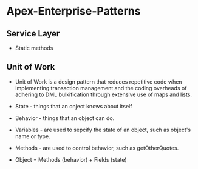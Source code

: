 # Apex-Enterprise-Patterns

## Service Layer

* Static methods

## Unit of Work
* Unit of Work is a design pattern that reduces repetitive code when implementing transaction management and the coding overheads of adhering to DML bulkification through extensive use of maps and lists.

* State - things that an onject knows about itself
* Behavior - things that an object can do.
* Variables - are used to sepcify the state of an object, such as object's name or type.
* Methods - are used to control behavior, such as getOtherQuotes.
* Object = Methods (behavior) + Fields (state)
    


